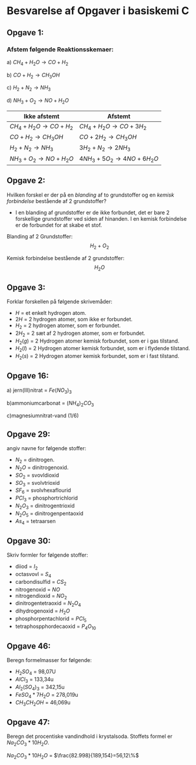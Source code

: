 # Besvarelse af Opgaver i basiskemi C

## Opgave 1: 
### Afstem følgende Reaktionsskemaer:

a) $CH_4+H_2O→CO+H_2$

b) $CO+H_2→CH_3OH$

c) $H_2+N_2→NH_3$

d) $NH_3+O_2→NO+H_2O$

| Ikke afstemt       | Afstemt                  |
| -------------      |---------                 |    
| $CH_4+H_2O→CO+H_2$ | $CH_4+H_2O→CO+3H_2$      |
| $CO+H_2→CH_3OH$    | $CO+2H_2→CH_3OH$         |
| $H_2+N_2→NH_3$     | $3H_2+N_2→2NH_3$         |
| $NH_3+O_2→NO+H_2O$ | $4NH_3+5O_2→4NO+6H_2O$   |

## Opgave 2:
Hvilken forskel er der på en _blanding_ af to grundstoffer og en _kemisk forbindelse_ bestående af 2 grundstoffer?

* I en blanding af grundstoffer er de ikke forbundet, det er bare 2 forskellige grundstoffer ved siden af hinanden. I en kemisk forbindelse er de forbundet for at skabe et stof. 

Blanding af 2 Grundstoffer:
$$H_2 + O_2$$

Kemisk forbindelse bestående af 2 grundstoffer:
$$H_2O$$

## Opgave 3: 
Forklar forskellen på følgende skrivemåder:
* $H$ = et enkelt hydrogen atom.
* $2H$ = 2 hydrogen atomer, som ikke er forbundet. 
* $H_2$ = 2 hydrogen atomer, som er forbundet. 
* $2H_2$ = 2 sæt af 2 hydrogen atomer, som er forbundet.
* $H_2(g)$ = 2 Hydrogen atomer kemisk forbundet, som er i gas tilstand.
* $H_2(l)$ = 2 Hydrogen atomer kemisk forbundet, som er i flydende tilstand.
* $H_2(s)$ = 2 Hydrogen atomer kemisk forbundet, som er i fast tilstand.

## Opgave 16: 
a) jern(III)nitrat = $Fe(NO_3)_3$

b)ammoniumcarbonat = $(NH_4)_2CO_3$

c)magnesiumnitrat-vand (1/6)

## Opgave 29:
angiv navne for følgende stoffer:

* $N_2$ = dinitrogen.
* $N_2O$ = dinitrogenoxid.
* $SO_2$ = svovldioxid
* $SO_3$ = svolvtrioxid
* $SF_6$ = svolvhexaflourid
* $PCl_3$ = phosphortrichlorid
* $N_2O_3$ = dinitrogentrioxid
* $N_2O_5$ = dinitrogenpentaoxid
* $As_4$ = tetraarsen

## Opgave 30:
Skriv formler for følgende stoffer:
* diiod = $I_2$
* octasvovl = $S_4$
* carbondisulfid = $CS_2$
* nitrogenoxid = $NO$
* nitrogendioxid = $NO_2$
* dinitrogentetraoxid = $N_2O_4$
* dihydrogenoxid = $H_2O$
* phosphorpentachlorid = $PCl_5$
* tetraphospphordecaoxid = $P_4O_{10}$

## Opgave 46:
Beregn formelmasser for følgende: 

* $H_2SO_4$ = 98,07U
* $AlCl_3$ = 133,34u
* $Al_2(SO_4)_3$ = 342,15u
* $FeSO_4*7H_2O$ = 278,019u
* $CH_3CH_2OH$ = 46,069u

## Opgave 47:
Beregn det procentiske vandindhold i krystalsoda. Stoffets formel er $Na_2CO_3*10H_2O$. 

$Na_2CO_3*10H_2O$ = $\frac{82.998}{189,154}=56,12\%$